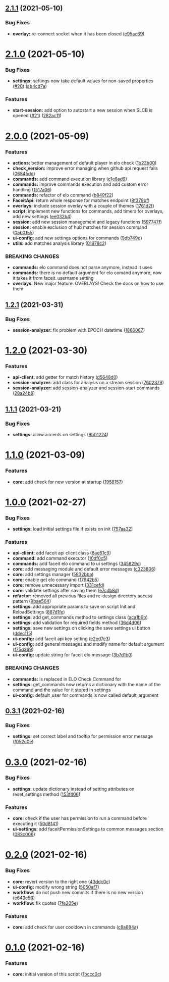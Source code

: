 ## [2.1.1](https://github.com/fcarrascosa/StreamlabsChatbotFaceitIntegration/compare/v2.1.0...v2.1.1) (2021-05-10)


### Bug Fixes

* **overlay:** re-connect socket when it has been closed ([e95ac69](https://github.com/fcarrascosa/StreamlabsChatbotFaceitIntegration/commit/e95ac693367ad10a0a3e28e832577fdf659f3e6c))




# [2.1.0](https://github.com/fcarrascosa/StreamlabsChatbotFaceitIntegration/compare/v2.0.0...v2.1.0) (2021-05-10)


### Bug Fixes

* **settings:** settings now take default values for non-saved properties ([#20](https://github.com/fcarrascosa/StreamlabsChatbotFaceitIntegration/issues/20)) ([ab4cd7a](https://github.com/fcarrascosa/StreamlabsChatbotFaceitIntegration/commit/ab4cd7a9ed6a8b06d7a03b6d8d77605cb225f577))


### Features

* **start-session:** add option to autostart a new session when SLCB is opened ([#21](https://github.com/fcarrascosa/StreamlabsChatbotFaceitIntegration/issues/21)) ([282ac11](https://github.com/fcarrascosa/StreamlabsChatbotFaceitIntegration/commit/282ac1146c6ac62f93e2470a74f0bc713731cf56))




# [2.0.0](https://github.com/fcarrascosa/StreamlabsChatbotFaceitIntegration/compare/v1.2.1...v2.0.0) (2021-05-09)


### Features

* **actions:** better management of default player in elo check ([1b23b00](https://github.com/fcarrascosa/StreamlabsChatbotFaceitIntegration/commit/1b23b004fafdbc0256c57df326a99b5300273759))
* **check_version:** improve error managing when github api request fails ([06845dd](https://github.com/fcarrascosa/StreamlabsChatbotFaceitIntegration/commit/06845dd6d531f61b0ad10f0de5a0db974cd4a26a))
* **commands:** add command execution library ([c1e6ad9](https://github.com/fcarrascosa/StreamlabsChatbotFaceitIntegration/commit/c1e6ad95672a0325ab360e70a65f81c6bfc23c04))
* **commands:** improve commands execution and add custom error handling ([1517a06](https://github.com/fcarrascosa/StreamlabsChatbotFaceitIntegration/commit/1517a065e22437e24b9fd2d7f84a98325a915543))
* **commands:** refactor of elo command ([b849f22](https://github.com/fcarrascosa/StreamlabsChatbotFaceitIntegration/commit/b849f226f67d42112f6a0118c52b5bbe684846c5))
* **FaceitApi:** return whole response for matches endpoint ([8f379bf](https://github.com/fcarrascosa/StreamlabsChatbotFaceitIntegration/commit/8f379bf2c6b4cfe556f6b9cab06a9e1f89860172))
* **overlays:** include session overlay with a couple of themes ([1761d2f](https://github.com/fcarrascosa/StreamlabsChatbotFaceitIntegration/commit/1761d2fade256110666650a64549bb2e80efe081))
* **script:** implement new functions for commands, add timers for overlays, add new settings ([ee032b4](https://github.com/fcarrascosa/StreamlabsChatbotFaceitIntegration/commit/ee032b496c026776423bd46040d3bd26d641f5d9))
* **session:** add new session management and legacy functions ([597747f](https://github.com/fcarrascosa/StreamlabsChatbotFaceitIntegration/commit/597747f644474005a00b55caddb0888acd202dfd))
* **session:** enable exclusion of hub matches for session command ([05b0155](https://github.com/fcarrascosa/StreamlabsChatbotFaceitIntegration/commit/05b0155efe09af72aae2d69b73a485771fc446de))
* **ui-config:** add new settings options for commands ([9db749d](https://github.com/fcarrascosa/StreamlabsChatbotFaceitIntegration/commit/9db749ddd7afa08bf2ca216ce33f527017cc3444))
* **utils:** add matches analysis library ([01978c2](https://github.com/fcarrascosa/StreamlabsChatbotFaceitIntegration/commit/01978c23df26ff10ddf6d61205fffc6efd1a90ef))


### BREAKING CHANGES

* **commands:** elo command does not parse  anymore, instead it uses 
* **commands:** there is no default argument for elo comand anymore, now it takes it from faceit_username setting
* **overlays:** New major feature. OVERLAYS! Check the docs on how to use them




## [1.2.1](https://github.com/fcarrascosa/StreamlabsChatbotFaceitIntegration/compare/v1.2.0...v1.2.1) (2021-03-31)


### Bug Fixes

* **session-analyzer:** fix problem with EPOCH datetime ([1886087](https://github.com/fcarrascosa/StreamlabsChatbotFaceitIntegration/commit/1886087e3e0d055ecdbbd7f44603a9bc34faf484))




# [1.2.0](https://github.com/fcarrascosa/StreamlabsChatbotFaceitIntegration/compare/v1.1.1...v1.2.0) (2021-03-30)


### Features

* **api-client:** add getter for match history ([d5648d0](https://github.com/fcarrascosa/StreamlabsChatbotFaceitIntegration/commit/d5648d02842847157b689cfc94fd2c1697d47969))
* **session-analyzer:** add class for analysis on a stream session ([7602379](https://github.com/fcarrascosa/StreamlabsChatbotFaceitIntegration/commit/76023795842060d52a07d140cf50645364fd31f8))
* **session-analyzer:** add session-analyzer and session-start commands ([28a24b6](https://github.com/fcarrascosa/StreamlabsChatbotFaceitIntegration/commit/28a24b654ac60187e4462b2e68bd189a1c9303db))




## [1.1.1](https://github.com/fcarrascosa/StreamlabsChatbotFaceitIntegration/compare/v1.1.0...v1.1.1) (2021-03-21)


### Bug Fixes

* **settings:** allow accents on settings ([8b01224](https://github.com/fcarrascosa/StreamlabsChatbotFaceitIntegration/commit/8b01224ed12b70995140e9e4b21a5ef0b4478761))




# [1.1.0](https://github.com/fcarrascosa/StreamlabsChatbotFaceitIntegration/compare/v1.0.0...v1.1.0) (2021-03-09)


### Features

* **core:** add check for new version at startup ([1958157](https://github.com/fcarrascosa/StreamlabsChatbotFaceitIntegration/commit/19581572fc69bd6c4afacb9d44eb5d57a527d305))




# [1.0.0](https://github.com/fcarrascosa/StreamlabsChatbotFaceitIntegration/compare/v0.3.1...v1.0.0) (2021-02-27)


### Bug Fixes

* **settings:** load initial settings file if exists on init ([757aa32](https://github.com/fcarrascosa/StreamlabsChatbotFaceitIntegration/commit/757aa32b0dbc5015d22bb18ad85e3c49eb8e1eb2))


### Features

* **api-client:** add faceit api client class ([8ae61c9](https://github.com/fcarrascosa/StreamlabsChatbotFaceitIntegration/commit/8ae61c909edd9e130d7ff068de5f8fc1c30a1848))
* **command:** add command executor ([10df0c5](https://github.com/fcarrascosa/StreamlabsChatbotFaceitIntegration/commit/10df0c5b26cd1f76425b6a37de09485da4e3e66e))
* **commands:** add faceit elo command to ui settings ([345829c](https://github.com/fcarrascosa/StreamlabsChatbotFaceitIntegration/commit/345829c1a9302ba9f0e890b5a49dd40f8196d8ea))
* **core:** add messaging module and default error messages ([c323806](https://github.com/fcarrascosa/StreamlabsChatbotFaceitIntegration/commit/c323806174e6cea99b6a9fbc13c2f0aec88cc84b))
* **core:** add settings manager ([5832bba](https://github.com/fcarrascosa/StreamlabsChatbotFaceitIntegration/commit/5832bbad32ca5df27004d32dd683a5e93cc52ef5))
* **core:** enable get elo command ([17642b5](https://github.com/fcarrascosa/StreamlabsChatbotFaceitIntegration/commit/17642b5c6c7a41a7d28b649e70db73bc3f7d47fb))
* **core:** remove unnecessary import ([331cefd](https://github.com/fcarrascosa/StreamlabsChatbotFaceitIntegration/commit/331cefdaea27a2cb75edd50be3ac0d7a4b7a9dd5))
* **core:** validate settings after saving them ([e7cdb8d](https://github.com/fcarrascosa/StreamlabsChatbotFaceitIntegration/commit/e7cdb8da8d8c81105b35a4315dd33f16943ebd17))
* **refactor:** removed all previous files and re-design directory access pattern ([9bae564](https://github.com/fcarrascosa/StreamlabsChatbotFaceitIntegration/commit/9bae5648a83f42b7eeb85977a78de47d75e0a7b9))
* **settings:** add appropriate params to save on script Init and ReloadSettings ([887d1fe](https://github.com/fcarrascosa/StreamlabsChatbotFaceitIntegration/commit/887d1fe6c8e552ecb3e1a8b7024eba65f3a9dc6b))
* **settings:** add get_commands method to settings class ([aca1b9b](https://github.com/fcarrascosa/StreamlabsChatbotFaceitIntegration/commit/aca1b9b0ec6964c68757aa9df94524334e01d608))
* **settings:** add validation for required fields method ([36d4d06](https://github.com/fcarrascosa/StreamlabsChatbotFaceitIntegration/commit/36d4d068c61e1f6d3b6e1c5a25d448a232b59da2))
* **settings:** save new settings on clicking the save settings ui button ([ddec115](https://github.com/fcarrascosa/StreamlabsChatbotFaceitIntegration/commit/ddec1151b6b0232f449d00ea4719a8e94b1929a0))
* **ui-config:** add faceit api key setting ([e2ed7e3](https://github.com/fcarrascosa/StreamlabsChatbotFaceitIntegration/commit/e2ed7e31e4afd67fef6550f0c7f80e04af569024))
* **ui-config:** add general messages and modify name for default argument ([f75d369](https://github.com/fcarrascosa/StreamlabsChatbotFaceitIntegration/commit/f75d369070b9c4867629ebbf981c88177729049a))
* **ui-config:** update string for faceit elo message ([3b7d1b0](https://github.com/fcarrascosa/StreamlabsChatbotFaceitIntegration/commit/3b7d1b0ff53edeac9a82c5937ac1adef625af7c4))


### BREAKING CHANGES

* **commands:**  is replaced in ELO Check Command for 
* **settings:** get_commands now returns a dictionary with the name of the command and the value for it stored in settings
* **ui-config:** default_user for commands is now called default_argument




## [0.3.1](https://github.com/fcarrascosa/StreamlabsChatbotFaceitIntegration/compare/v0.3.0...v0.3.1) (2021-02-16)


### Bug Fixes

* **settings:** set correct label and tooltip for permission error message ([f052c0e](https://github.com/fcarrascosa/StreamlabsChatbotFaceitIntegration/commit/f052c0eaee35055f7e6a04a1018e42af1c36c16d))




# [0.3.0](https://github.com/fcarrascosa/StreamlabsChatbotFaceitIntegration/compare/v0.2.0...v0.3.0) (2021-02-16)


### Bug Fixes

* **settings:** update dictionary instead of setting attributes on reset_settings method ([153f406](https://github.com/fcarrascosa/StreamlabsChatbotFaceitIntegration/commit/153f4067286edae0e58fdebfe7b67227091b15d2))


### Features

* **core:** check if the user has permission to run a command before executing it ([50d8141](https://github.com/fcarrascosa/StreamlabsChatbotFaceitIntegration/commit/50d8141703ab950aa960e0657433e5d1bf7bcd2b))
* **ui-settings:** add faceitPermissionSettings to common messages section ([083c006](https://github.com/fcarrascosa/StreamlabsChatbotFaceitIntegration/commit/083c00639f07264f1d3021c8d3d5f09f3b2bd95a))




# [0.2.0](https://github.com/fcarrascosa/StreamlabsChatbotFaceitIntegration/compare/v0.1.0...v0.2.0) (2021-02-16)


### Bug Fixes

* **core:** revert version to the right one ([43ddc0c](https://github.com/fcarrascosa/StreamlabsChatbotFaceitIntegration/commit/43ddc0c7b2d15c27000a846038ef6277f89019f9))
* **ui-config:** modify wrong string ([5050af7](https://github.com/fcarrascosa/StreamlabsChatbotFaceitIntegration/commit/5050af7c62e35c1305baf431859006a84d2fa46e))
* **workflow:** do not push new commits if there is no new version ([e643e56](https://github.com/fcarrascosa/StreamlabsChatbotFaceitIntegration/commit/e643e56b37d59f01db2f727a85f2c00e3eae6a77))
* **workflow:** fix quotes ([7fe205e](https://github.com/fcarrascosa/StreamlabsChatbotFaceitIntegration/commit/7fe205e2c1eb5c6a287076e6b66a012a61367136))


### Features

* **core:** add check for user cooldown in commands ([c8a884a](https://github.com/fcarrascosa/StreamlabsChatbotFaceitIntegration/commit/c8a884a1b8cae379702578da4f030fa5a2d994d1))





# [0.1.0](https://github.com/fcarrascosa/StreamlabsChatbotFaceitIntegration/compare/v0.0.0...v0.1.0) (2021-02-16)


### Features

* **core:** initial version of this script ([1bccc0c](https://github.com/fcarrascosa/StreamlabsChatbotFaceitIntegration/commit/1bccc0ca165541f9f448e693db22321064e74743))




